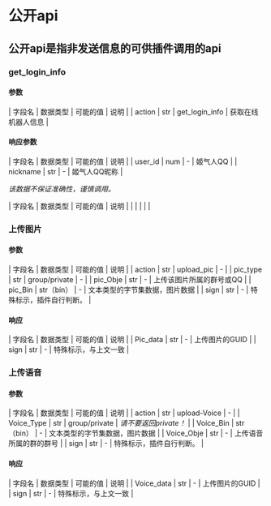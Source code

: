 # 公开api

## 公开api是指非发送信息的可供插件调用的api

### get_login_info

#### 参数

| 字段名 | 数据类型 | 可能的值 | 说明 |
| action | str | get_login_info | 获取在线机器人信息 |

#### 响应参数

| 字段名 | 数据类型 | 可能的值 | 说明 |
| user_id | num | - | 姬气人QQ |
| nickname | str | - | 姬气人QQ昵称 |

*该数据不保证准确性，谨慎调用。*




| 字段名 | 数据类型 | 可能的值 | 说明 |
|  |  |  |  |

### 上传图片

#### 参数

| 字段名 | 数据类型 | 可能的值 | 说明 |
| action | str | upload_pic | - |
| pic_type | str | group/private | - |
| pic_Obje | str | - | 上传该图片所属的群号或QQ |
| pic_Bin | str（bin） | - | 文本类型的字节集数据，图片数据 |
| sign | str | - | 特殊标示，插件自行判断。 |

#### 响应

| 字段名 | 数据类型 | 可能的值 | 说明 |
| Pic_data | str | - | 上传图片的GUID |
| sign | str | - | 特殊标示，与上文一致 |

### 上传语音

#### 参数
| 字段名 | 数据类型 | 可能的值 | 说明 |
| action | str | upload-Voice | - |
| Voice_Type | str | group/private | *请不要返回private！* |
| Voice_Bin | str（bin） | - | 文本类型的字节集数据，图片数据 |
| Voice_Obje | str | - | 上传语音所属的群的群号 |
| sign | str | - | 特殊标示，插件自行判断。 |

#### 响应

| 字段名 | 数据类型 | 可能的值 | 说明 |
| Voice_data | str | - | 上传图片的GUID |
| sign | str | - | 特殊标示，与上文一致 |

